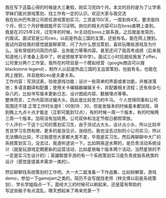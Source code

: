 我在写下这篇心得的时候是大三暑假，刚实习完四个月。本文的目的是为了让学弟学妹们能对游戏策划、找工作有一定的认识。欢迎大家与我交流<br>
我在杭州巴布游公司担任游戏策划实习，工资是150/天，一周到岗4天，要求是四个月，但三个月好像就能开实习证明。岗位的相关内容可以在boss直聘上查到。<br>
我是在2025年2月，过完年的时候，hr主动在boss上联系我，之后就是发简历，约面试。面试官是公司ceo，以前是热血三国的主策，还挺有名，能在网上搜到。面试内容给我的感觉就是聊家常，问了为什么想当策划，喜欢玩哪些游戏及为什么。没有常规的问简历内容、业务能力等等内容。甚至还问了我高考成绩（后来我知道他儿子准备上高中了，听说想报学军中学）。面试三小时后就给我发了offer。<br>
公司里分两个工作室，我所在的项目是一个模拟经营（google商店可以搜blackstone legend），制作人以前是热血三国的主运营策划，也挺有名，也能在网上搜到，并且她和ceo是夫妻关系。<br>
工作内容：写测试表，验收游戏功能；设计一些简单的界面或者功能，并推进落地；多语言翻译和配置；使用关卡编辑器编辑关卡，并配置相关流程；还有些杂七杂八的，比如书写版本更新日志、设计图纸内容、数据埋点等等。<br>
整体而言，工作内容测试偏大头，因此是比较苦力的牛马。
个人觉得同事和公司氛围还不错
正常工作时长是9：00到18：30，但是发版本的时候基本都加班，得到晚上九点十点才能走（正职可能到12点），有的时候一周一个版本，有的时候两三周一个版本。加班没有加班费。公司双休和法定节假日都照常放。<br>
个人评价一下这个公司的策划实习生，由于测试占大头，设计占小头，所以比较辛苦且学习东西有限，更多的是涨见识，涨经历。我也没去过别的小公司实习，所以无法横向比较，不过我感觉大家都大差不差，毕竟是实习生。然后再聊聊中大厂的系统策划实习，没去过，我道听途说一下。比如网易逆水寒的，是负责活动系统设计（就是玩游戏定期更新的运营活动，比如星铁每个版本两个活动，当然星铁的不一定是实习生设计的）；英雄联盟手游的有一个系统策划实习是负责皮肤系统类的设计（感觉是提美术需求一类的）。<br>

然后聊聊找系统策划的工作吧。大一大二就准备一下作品集，比如拆解案，游戏demo，参加一下gamejam之类的。简历不会写就找老师（林文倩以前是系统策划）、学长学姐指点一下。面经大三的时候可以刷起来，还是蛮有帮助的<br>
写这些脑子有点混乱，哪天想起来了再来完善一下
